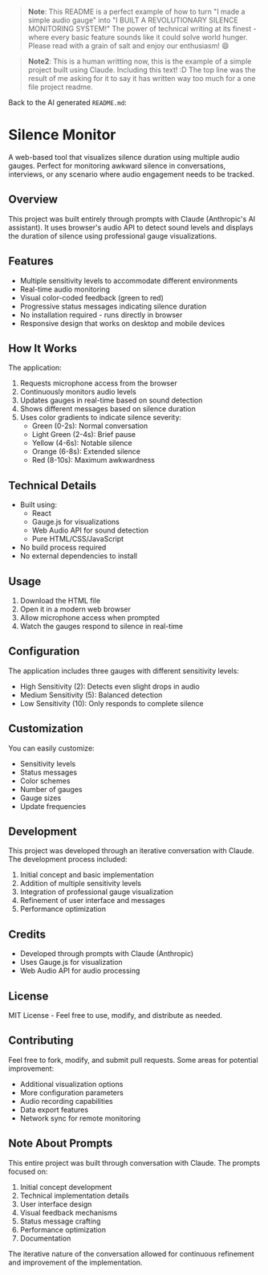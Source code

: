 > **Note**: This README is a perfect example of how to turn "I made a simple audio gauge" into "I BUILT A REVOLUTIONARY SILENCE MONITORING SYSTEM!" The power of technical writing at its finest - where every basic feature sounds like it could solve world hunger. Please read with a grain of salt and enjoy our enthusiasm! 😄

> **Note2**: This is a human writting now, this is the example of a simple project built using Claude. Including this text! :D The top line was the result of me asking for it to say it has written way too much for a one file project readme. 

Back to the AI generated `README.md`:

# Silence Monitor

A web-based tool that visualizes silence duration using multiple audio gauges. Perfect for monitoring awkward silence in conversations, interviews, or any scenario where audio engagement needs to be tracked.

## Overview

This project was built entirely through prompts with Claude (Anthropic's AI assistant). It uses browser's audio API to detect sound levels and displays the duration of silence using professional gauge visualizations.

## Features

- Multiple sensitivity levels to accommodate different environments
- Real-time audio monitoring
- Visual color-coded feedback (green to red)
- Progressive status messages indicating silence duration
- No installation required - runs directly in browser
- Responsive design that works on desktop and mobile devices

## How It Works

The application:
1. Requests microphone access from the browser
2. Continuously monitors audio levels
3. Updates gauges in real-time based on sound detection
4. Shows different messages based on silence duration
5. Uses color gradients to indicate silence severity:
   - Green (0-2s): Normal conversation
   - Light Green (2-4s): Brief pause
   - Yellow (4-6s): Notable silence
   - Orange (6-8s): Extended silence
   - Red (8-10s): Maximum awkwardness

## Technical Details

- Built using:
  - React
  - Gauge.js for visualizations
  - Web Audio API for sound detection
  - Pure HTML/CSS/JavaScript
- No build process required
- No external dependencies to install

## Usage

1. Download the HTML file
2. Open it in a modern web browser
3. Allow microphone access when prompted
4. Watch the gauges respond to silence in real-time

## Configuration

The application includes three gauges with different sensitivity levels:
- High Sensitivity (2): Detects even slight drops in audio
- Medium Sensitivity (5): Balanced detection
- Low Sensitivity (10): Only responds to complete silence

## Customization

You can easily customize:
- Sensitivity levels
- Status messages
- Color schemes
- Number of gauges
- Gauge sizes
- Update frequencies

## Development

This project was developed through an iterative conversation with Claude. The development process included:
1. Initial concept and basic implementation
2. Addition of multiple sensitivity levels
3. Integration of professional gauge visualization
4. Refinement of user interface and messages
5. Performance optimization

## Credits

- Developed through prompts with Claude (Anthropic)
- Uses Gauge.js for visualization
- Web Audio API for audio processing

## License

MIT License - Feel free to use, modify, and distribute as needed.

## Contributing

Feel free to fork, modify, and submit pull requests. Some areas for potential improvement:
- Additional visualization options
- More configuration parameters
- Audio recording capabilities
- Data export features
- Network sync for remote monitoring

## Note About Prompts

This entire project was built through conversation with Claude. The prompts focused on:
1. Initial concept development
2. Technical implementation details
3. User interface design
4. Visual feedback mechanisms
5. Status message crafting
6. Performance optimization
7. Documentation

The iterative nature of the conversation allowed for continuous refinement and improvement of the implementation.
